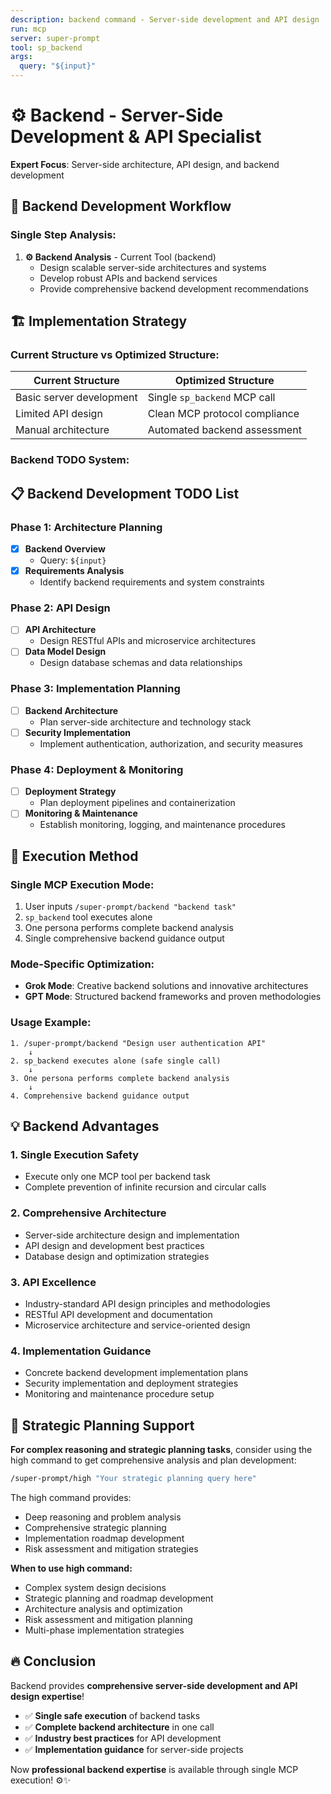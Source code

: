 ```yaml
---
description: backend command - Server-side development and API design
run: mcp
server: super-prompt
tool: sp_backend
args:
  query: "${input}"
---
```


# ⚙️ **Backend - Server-Side Development & API Specialist**

**Expert Focus**: Server-side architecture, API design, and backend development

## 🎯 **Backend Development Workflow**

### **Single Step Analysis:**

1. **⚙️ Backend Analysis** - Current Tool (backend)
   - Design scalable server-side architectures and systems
   - Develop robust APIs and backend services
   - Provide comprehensive backend development recommendations

## 🏗️ **Implementation Strategy**

### **Current Structure vs Optimized Structure:**

| **Current Structure** | **Optimized Structure** |
|----------------------|-------------------------|
| Basic server development | Single `sp_backend` MCP call |
| Limited API design | Clean MCP protocol compliance |
| Manual architecture | Automated backend assessment |

### **Backend TODO System:**

## 📋 **Backend Development TODO List**

### Phase 1: Architecture Planning
- [x] **Backend Overview**
  - Query: `${input}`
- [x] **Requirements Analysis**
  - Identify backend requirements and system constraints

### Phase 2: API Design
- [ ] **API Architecture**
  - Design RESTful APIs and microservice architectures
- [ ] **Data Model Design**
  - Design database schemas and data relationships

### Phase 3: Implementation Planning
- [ ] **Backend Architecture**
  - Plan server-side architecture and technology stack
- [ ] **Security Implementation**
  - Implement authentication, authorization, and security measures

### Phase 4: Deployment & Monitoring
- [ ] **Deployment Strategy**
  - Plan deployment pipelines and containerization
- [ ] **Monitoring & Maintenance**
  - Establish monitoring, logging, and maintenance procedures

## 🚀 **Execution Method**

### **Single MCP Execution Mode:**
1. User inputs `/super-prompt/backend "backend task"`
2. `sp_backend` tool executes alone
3. One persona performs complete backend analysis
4. Single comprehensive backend guidance output

### **Mode-Specific Optimization:**
- **Grok Mode**: Creative backend solutions and innovative architectures
- **GPT Mode**: Structured backend frameworks and proven methodologies

### **Usage Example:**
```
1. /super-prompt/backend "Design user authentication API"
    ↓
2. sp_backend executes alone (safe single call)
    ↓
3. One persona performs complete backend analysis
    ↓
4. Comprehensive backend guidance output
```

## 💡 **Backend Advantages**

### **1. Single Execution Safety**
- Execute only one MCP tool per backend task
- Complete prevention of infinite recursion and circular calls

### **2. Comprehensive Architecture**
- Server-side architecture design and implementation
- API design and development best practices
- Database design and optimization strategies

### **3. API Excellence**
- Industry-standard API design principles and methodologies
- RESTful API development and documentation
- Microservice architecture and service-oriented design

### **4. Implementation Guidance**
- Concrete backend development implementation plans
- Security implementation and deployment strategies
- Monitoring and maintenance procedure setup

## 🧠 **Strategic Planning Support**

**For complex reasoning and strategic planning tasks**, consider using the high command to get comprehensive analysis and plan development:

```bash
/super-prompt/high "Your strategic planning query here"
```

The high command provides:
- Deep reasoning and problem analysis
- Comprehensive strategic planning
- Implementation roadmap development
- Risk assessment and mitigation strategies

**When to use high command:**
- Complex system design decisions
- Strategic planning and roadmap development
- Architecture analysis and optimization
- Risk assessment and mitigation planning
- Multi-phase implementation strategies

## 🔥 **Conclusion**

Backend provides **comprehensive server-side development and API design expertise**!

- ✅ **Single safe execution** of backend tasks
- ✅ **Complete backend architecture** in one call
- ✅ **Industry best practices** for API development
- ✅ **Implementation guidance** for server-side projects

Now **professional backend expertise** is available through single MCP execution! ⚙️✨
